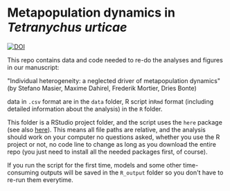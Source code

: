 # Metapopulation dynamics in *Tetranychus urticae*

[![DOI](https://zenodo.org/badge/DOI/10.5281/zenodo.3951429.svg)](https://doi.org/10.5281/zenodo.3951429)

This repo contains data and code needed to re-do the analyses and figures in our manuscript:

"Individual heterogeneity: a neglected driver of metapopulation dynamics"
(by Stefano Masier, Maxime Dahirel, Frederik Mortier, Dries Bonte)



data in `.csv` format are in the `data` folder, R script in`Rmd` format (including detailed information about the analysis) in the `R` folder.

This folder is a RStudio project folder, and the script uses the `here` package (see also [here](https://github.com/jennybc/here_here)). This means all file paths are relative, and the analysis should work on your computer no questions asked, whether you use the R project or not, no code line to change as long as you download the entire repo (you just need to install all the needed packages first, of course).

If you run the script for the first time, models and some other time-consuming outputs will be saved in the `R_output` folder so you don't have to re-run them everytime.
